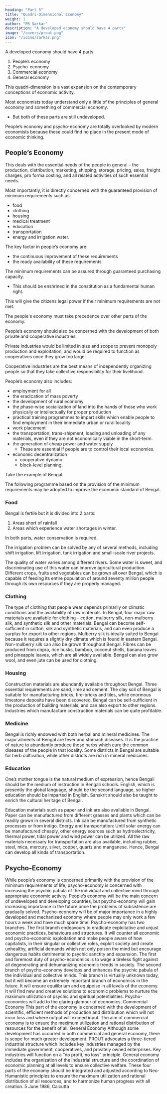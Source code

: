 ```yaml
---
heading: "Part 5"
title: "Quadri-Dimensional Economy"
weight: 1
author: "PR Sarkar"
description: "A developed economy should have 4 parts"
image: "/covers/prout.png"
icon: "/icons/sarkar.png"
---
```



A developed economy should have 4 parts:

1. People’s economy
2. Psycho-economy
3. Commercial economy
4. General economy

This quadri-dimension is a vast expansion on the contemporary conceptions of economic activity.

Most economists today understand only a little of the principles of general economy and something of commercial economy. 
- But both of these parts are still undeveloped. 

People’s economy and psycho-economy are totally overlooked by modern economists because these could find no place in the present mode of economic thinking.

## People’s Economy

This deals with the essential needs of the people in general
 – the production, distribution, marketing, shipping, storage, pricing, sales, freight charges, pro forma costing, and all related activities of such essential needs. 

 Most importantly, it is directly concerned with the guaranteed provision of minimum requirements such as:
 - food
 - clothing
 - housing
 - medical treatment
 - education
 - transportation
 - energy and irrigation water. 

The key factor in people’s economy are:
- the continuous improvement of these requirements 
- the ready availability of these requirements 

The minimum requirements can be assured through guaranteed purchasing capacity. 
- This should be enshrined in the constitution as a fundamental human right.

This will give the citizens legal power if their minimum requirements are not met. 

The people's economy <!-- will deal with minimum requirements and people’s subsistence problems, it --> must take precedence over other parts of the economy.

People’s economy should also be concerned with the development of both private and cooperative industries. 

Private industries would be limited in size and scope to prevent monopoly production and exploitation, and would be required to function as cooperatives once they grow too large. 

Cooperative industries are the best means of independently organizing people so that they take collective responsibility for their livelihood.

People’s economy also includes:
- employment for all
- the eradication of mass poverty
- the development of rural economy
- the phase-wise socialization of land into the hands of those who work physically or intellectually for proper production
- practical training programmes to impart skills which enable people to find employment in their immediate urban or rural locality
- work placement
- the transportation, trans-shipment, loading and unloading of any materials, even if they are not economically viable in the short-term.
- the generation of cheap power and water supply
  - These are essential if people are to control their local economies.
- economic decentralization
  - cooperative dynamo
  - block-level planning.

Take the example of Bengal. 

The following programme based on the provision of the minimum requirements may be adopted to improve the economic standard of Bengal.

### Food

Bengal is fertile but it is divided into 2 parts:

1. Areas short of rainfall
2. Areas which experience water shortages in winter. 

In both parts, water conservation is required. 

The irrigation problem can be solved by any of several methods, including shift irrigation, lift irrigation, tank irrigation and small-scale river projects. 

The quality of water varies among different rivers. Some water is sweet, and discriminating use of this water can improve agricultural production. Different crops, fruits and vegetables can be grown all over Bengal, which is capable of feeding its entire population of around seventy million people through its own resources if they are properly managed.

### Clothing

The type of clothing that people wear depends primarily on climatic conditions and the availability of raw materials. In Bengal, four major raw materials are available for clothing – cotton, mulberry silk, non-mulberry silk, and synthetic silk and other materials. Bengal can become self-sufficient in cotton, silk and synthetic materials, and can even produce a surplus for export to other regions. Mulberry silk is ideally suited to Bengal because it requires a slightly dry climate which is found in eastern Bengal. Non-mulberry silk can also be grown throughout Bengal. Fibres can be produced from copra, rice husks, bamboo, coconut shells, banana leaves and pineapple leaves, which are all widely available. Bengal can also grow wool, and even jute can be used for clothing.

### Housing

Construction materials are abundantly available throughout Bengal. Three essential requirements are sand, lime and cement. The clay soil of Bengal is suitable for manufacturing bricks, fire-bricks and tiles, while enormous limestone deposits have been discovered. Bengal can be self-sufficient in the production of building materials, and can also export to other regions. Industries which manufacture construction materials can be quite profitable.

### Medicine

Bengal is richly endowed with both herbal and mineral medicines. The major ailments of Bengal are fever and stomach diseases. It is the practice of nature to abundantly produce those herbs which cure the common diseases of the people in that locality. Some districts in Bengal are suitable for herb cultivation, while other districts are rich in mineral medicines.

### Education

One’s mother tongue is the natural medium of expression, hence Bengali should be the medium of instruction in Bengali schools. English, which is presently the global language, should be the second language, so higher education should be imparted in English. Sanskrit should also be taught to enrich the cultural heritage of Bengal.

Education materials such as paper and ink are also available in Bengal. Paper can be manufactured from different grasses and plants which can be readily grown in several districts. Ink can be manufactured from synthetic processes or from indigo.
Energy and transportation: Until solar energy can be manufactured cheaply, other energy sources such as hydroelectricity, thermal power, tidal power and wind power can be utilized. All the raw materials necessary for transportation are also available, including rubber, steel, mica, mercury, silver, copper, quartz and manganese. Hence, Bengal can develop all kinds of transportation.


## Psycho-Economy

While people’s economy is concerned primarily with the provision of the minimum requirements of life, psycho-economy is concerned with increasing the psychic pabula of the individual and collective mind through appropriate economic activity. People’s economy will be the main concern of undeveloped and developing countries, but psycho-economy will gain increasing importance in the future once the problems of subsistence are gradually solved. Psycho-economy will be of major importance in a highly developed and mechanized economy where people may only work a few hours a week and have much spare time.
Psycho-economy has two branches. The first branch endeavours to eradicate exploitative and unjust economic practices, behaviours and structures. It will counter all economic and psycho-economic exploitation and make people aware of how capitalists, in their singular or collective roles, exploit society and create unhealthy, artificial demands which not only poison the mind but encourage dangerous habits detrimental to psychic sanctity and expansion. The first and foremost duty of psycho-economics is to wage a tireless fight against all degenerating and dehumanizing economic trends in society.
The second branch of psycho-economy develops and enhances the psychic pabula of the individual and collective minds. This branch is virtually unknown today, but it will become an extremely important branch of economics in the future. It will ensure equilibrium and equipoise in all levels of the economy. It will find new and creative solutions to economic problems to nurture the maximum utilization of psychic and spiritual potentialities. Psycho-economics will add to the glaring glamour of economics.
Commercial Economy
This part of the economy is concerned with the development of scientific, efficient methods of production and distribution which will not incur loss and where output will exceed input. The aim of commercial economy is to ensure the maximum utilization and rational distribution of resources for the benefit of all.
General Economy
Although some development has occurred in both commercial and general economy, there is scope for much greater development.
PROUT advocates a three-tiered industrial structure which includes key industries managed by the immediate government, cooperatives, and privately owned enterprises. Key industries will function on a “no profit, no loss” principle. General economy includes the organization of the industrial structure and the coordination of economic planning at all levels to ensure collective welfare.
These four parts of the economy should be integrated and adjusted according to Neo-Humanistic principles to ensure the maximum utilization and rational distribution of all resources, and to harmonize human progress with all creation.
5 June 1986, Calcutta

<!-- Published in: 
A Few Problems Solved Part 7
Prout in a Nutshell Part 12 [a compilation]
Proutist Economics [a compilation]
Chapter 6Previous chapter: Quadri-Dimensional EconomyNext chapter: Keep Money Rolling -- Section BBeginning of book	Prout in a Nutshell Part 12 [a compilation]
Keep Money Rolling – Section A
Published in: 
Prout in a Nutshell Part 12 [a compilation]
Proutist Economics [a compilation]
Notes:
Shabda Cayaniká Part 4
 -->


